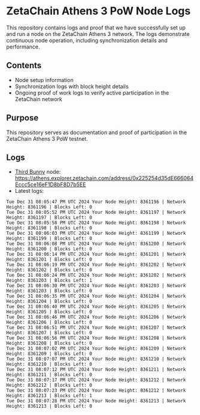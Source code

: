 # ZetaChain Athens 3 PoW Node Logs
This repository contains logs and proof that we have successfully set up and run a node on the ZetaChain Athens 3 network. The logs demonstrate continuous node operation, including synchronization details and performance.

## Contents
- Node setup information
- Synchronization logs with block height details
- Ongoing proof of work logs to verify active participation in the ZetaChain network

## Purpose
This repository serves as documentation and proof of participation in the ZetaChain Athens 3 PoW testnet.

## Logs

- [Third Bunny](https://thirdbunny.xyz/) node: https://athens.explorer.zetachain.com/address/0x225254d35dE666064Eccc5ce16eF1D8bF8D7b5EE
- Latest logs:
```
Tue Dec 31 08:05:47 PM UTC 2024 Your Node Height: 8361196 | Network Height: 8361196 | Blocks Left: 0
Tue Dec 31 08:05:52 PM UTC 2024 Your Node Height: 8361197 | Network Height: 8361197 | Blocks Left: 0
Tue Dec 31 08:05:58 PM UTC 2024 Your Node Height: 8361198 | Network Height: 8361198 | Blocks Left: 0
Tue Dec 31 08:06:03 PM UTC 2024 Your Node Height: 8361199 | Network Height: 8361199 | Blocks Left: 0
Tue Dec 31 08:06:08 PM UTC 2024 Your Node Height: 8361200 | Network Height: 8361200 | Blocks Left: 0
Tue Dec 31 08:06:14 PM UTC 2024 Your Node Height: 8361201 | Network Height: 8361201 | Blocks Left: 0
Tue Dec 31 08:06:19 PM UTC 2024 Your Node Height: 8361202 | Network Height: 8361202 | Blocks Left: 0
Tue Dec 31 08:06:24 PM UTC 2024 Your Node Height: 8361202 | Network Height: 8361203 | Blocks Left: 1
Tue Dec 31 08:06:30 PM UTC 2024 Your Node Height: 8361203 | Network Height: 8361203 | Blocks Left: 0
Tue Dec 31 08:06:35 PM UTC 2024 Your Node Height: 8361204 | Network Height: 8361204 | Blocks Left: 0
Tue Dec 31 08:06:40 PM UTC 2024 Your Node Height: 8361205 | Network Height: 8361205 | Blocks Left: 0
Tue Dec 31 08:06:46 PM UTC 2024 Your Node Height: 8361206 | Network Height: 8361206 | Blocks Left: 0
Tue Dec 31 08:06:51 PM UTC 2024 Your Node Height: 8361207 | Network Height: 8361207 | Blocks Left: 0
Tue Dec 31 08:06:56 PM UTC 2024 Your Node Height: 8361208 | Network Height: 8361208 | Blocks Left: 0
Tue Dec 31 08:07:02 PM UTC 2024 Your Node Height: 8361209 | Network Height: 8361209 | Blocks Left: 0
Tue Dec 31 08:07:07 PM UTC 2024 Your Node Height: 8361210 | Network Height: 8361210 | Blocks Left: 0
Tue Dec 31 08:07:12 PM UTC 2024 Your Node Height: 8361211 | Network Height: 8361211 | Blocks Left: 0
Tue Dec 31 08:07:17 PM UTC 2024 Your Node Height: 8361212 | Network Height: 8361212 | Blocks Left: 0
Tue Dec 31 08:07:23 PM UTC 2024 Your Node Height: 8361212 | Network Height: 8361213 | Blocks Left: 1
Tue Dec 31 08:07:28 PM UTC 2024 Your Node Height: 8361213 | Network Height: 8361213 | Blocks Left: 0
```
